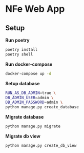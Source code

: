 # NFe Web App


## Setup

**Run poetry**
```bash
poetry install
poetry shell
```

**Run docker-compose**
```bash
docker-compose up -d
```

**Setup database**
```bash
RUN_AS_DB_ADMIN=true \
DB_ADMIN_USER=admin \
DB_ADMIN_PASSWORD=admin \
python manage.py create_database
```

**Migrate database**
```bash
python manage.py migrate
```

**Migrate db view**
```bash
python manage.py create_db_view
```